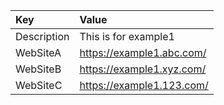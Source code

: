 | Key | Value |
| :----| :----- |
| Description | This is for example1 |
| WebSiteA | <https://example1.abc.com/> |
| WebSiteB | <https://example1.xyz.com/> |
| WebSiteC | <https://example1.123.com/> |
